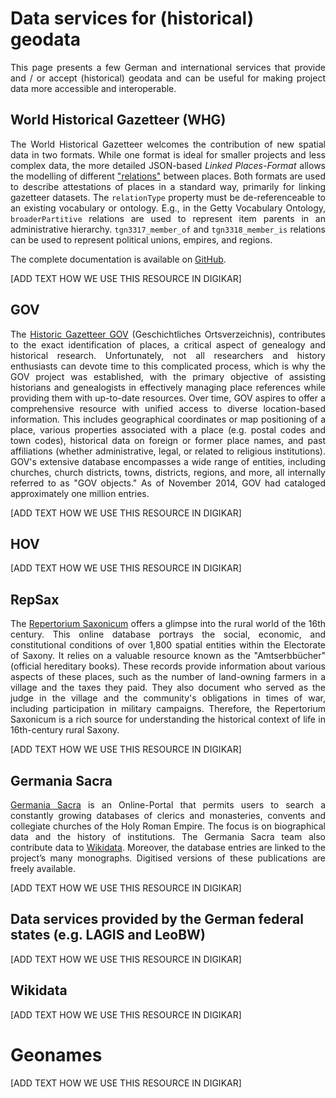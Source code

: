 # Data services for (historical) geodata

<p align="justify">This page presents a few German and international services that provide and / or accept (historical) geodata and can be useful for making project data more accessible and interoperable.

## World Historical Gazetteer (WHG)

<p align="justify">The World Historical Gazetteer welcomes the contribution of new spatial data in two formats. While one format is ideal for smaller projects and less complex data,
the more detailed JSON-based <em>Linked Places-Format</em> allows the modelling of different <a href="﻿https://github.com/LinkedPasts/linked-places-format">"relations"</a>﻿ between places. Both formats are used to describe attestations of places in a standard way, primarily for linking gazetteer datasets. 
The <code>relationType</code> property must be de-referenceable to an existing vocabulary or ontology. E.g., in the Getty Vocabulary Ontology, <code>broaderPartitive</code> relations are used to represent item parents in an administrative hierarchy. <code>tgn3317_member_of</code> and <code>tgn3318_member_is</code> relations can be used to represent political unions, empires, and regions.</p>

<p align="justify">The complete documentation is available on <a href="https://github.com/WorldHistoricalGazetteer/whgazetteer">GitHub</a>.

<p align="justify">[ADD TEXT HOW WE USE THIS RESOURCE IN DIGIKAR]</p>

## GOV

<p align="justify">The <a href="http://www.gov.genealogy.net/search/index">Historic Gazetteer GOV</a> (Geschichtliches Ortsverzeichnis), contributes to the exact identification of places, a critical aspect of genealogy and historical research. Unfortunately, not all researchers and history enthusiasts can devote time to this complicated process, which is why the GOV project was established, with the primary objective of assisting historians and genealogists in effectively managing place references while providing them with up-to-date resources. Over time, GOV aspires to offer a comprehensive resource with unified access to diverse location-based information. This includes geographical coordinates or map positioning of a place, various properties associated with a place (e.g. postal codes and town codes), historical data on foreign or former place names, and past affiliations (whether administrative, legal, or related to religious institutions). GOV's extensive database encompasses a wide range of entities, including churches, church districts, towns, districts, regions, and more, all internally referred to as "GOV objects." As of November 2014, GOV had cataloged approximately one million entries.</p>

<p align="justify">[ADD TEXT HOW WE USE THIS RESOURCE IN DIGIKAR]</p>

## HOV

<p align="justify"></p>


<p align="justify">[ADD TEXT HOW WE USE THIS RESOURCE IN DIGIKAR]</p>

## RepSax

<p align="justify">The <a href="https://repsax.isgv.de/">Repertorium Saxonicum</a> offers a glimpse into the rural world of the 16th century. This online database portrays the social, economic, and constitutional conditions of over 1,800 spatial entities within the Electorate of Saxony. It relies on a valuable resource known as the "Amtserbbücher" (official hereditary books). These records provide information about various aspects of these places, such as the number of land-owning farmers in a village and the taxes they paid. They also document who served as the judge in the village and the community's obligations in times of war, including participation in military campaigns. Therefore, the Repertorium Saxonicum is a rich source for understanding the historical context of life in 16th-century rural Saxony.</p>

<p align="justify">[ADD TEXT HOW WE USE THIS RESOURCE IN DIGIKAR]</p>

## Germania Sacra

<p align="justify"><a href="http://personendatenbank.germania-sacra.de/">Germania Sacra</a> is an Online-Portal that permits users to search a constantly growing databases of clerics and monasteries, convents and collegiate churches of the Holy Roman Empire. The focus is on biographical data and the history of institutions. The Germania Sacra team also contribute data to <a href="https://www.wikidata.org/wiki/Wikidata:Main_Page">Wikidata</a>. Moreover, the database entries are linked to the project’s many monographs. Digitised versions of these publications are freely available.</p>

<p align="justify">[ADD TEXT HOW WE USE THIS RESOURCE IN DIGIKAR]</p>

## Data services provided by the German federal states (e.g. LAGIS and LeoBW)

<p align="justify"></p>


<p align="justify">[ADD TEXT HOW WE USE THIS RESOURCE IN DIGIKAR]</p>

## Wikidata

<p align="justify"></p>


<p align="justify">[ADD TEXT HOW WE USE THIS RESOURCE IN DIGIKAR]</p>

# Geonames

<p align="justify"></p>


<p align="justify">[ADD TEXT HOW WE USE THIS RESOURCE IN DIGIKAR]</p>
